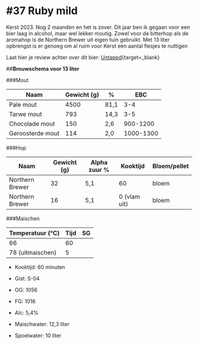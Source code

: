 # #37 Ruby mild

Kerst 2023. Nog 2 maanden en het is zover. Dit jaar ben ik gegaan voor een bier laag in alcohol, maar wel lekker moutig. Zowel voor de bitterhop als de aromahop is de Northern Brewer uit eigen tuin gebruikt. Met 13 liter opbrengst is er genoeg om al ruim voor Kerst een aantal flesjes te nuttigen



Laat hier je review achter over dit bier:
[Untappd](https://untappd.com/b/brouwerij-robier-ruby-mild-xmas-2023/5594903){target=_blank}



##**Brouwschema voor 13 liter**


###Mout

Naam | Gewicht (g) | % | EBC
------------ | ---- | --- | ------------
Pale mout | 4500 | 81,1 | 3-4
Tarwe mout | 793 | 14,3 | 3-5
Chocolade mout | 150 | 2,6 | 900-1200
Geroosterde mout | 114 | 2,0 | 1000-1300


###Hop

Naam | Gewicht (g) | Alpha zuur % | Kooktijd | Bloem/pellet
------------ | ---- | --- | ---- | ------------
Northern Brewer | 32 | 5,1 | 60 | bloem
Northern Brewer | 16 | 5,1 | 0 (vlam uit) | bloem

###Maischen

Temperatuur (°C) | Tijd | SG
------------ | ---- | ------------
66 | 60 | 
78 (uitmaischen) | 5 |

- Kooktijd: 60 minuten
- Gist: S-04
- OG: 1056
- FG: 1016
- Alc: 5,4%

- Maischwater: 12,3 liter
- Spoelwater: 10 liter